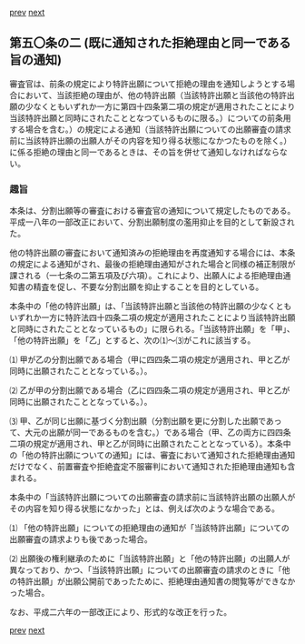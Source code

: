 [prev](/specific/markdowns/特許法/073_Mp-Ch_3-At_50.md)
[next](/specific/markdowns/特許法/075_Mp-Ch_3-At_51.md)
## 第五〇条の二 (既に通知された拒絶理由と同一である旨の通知)
審査官は、前条の規定により特許出願について拒絶の理由を通知しようとする場合において、当該拒絶の理由が、他の特許出願（当該特許出願と当該他の特許出願の少なくともいずれか一方に第四十四条第二項の規定が適用されたことにより当該特許出願と同時にされたこととなつているものに限る。）についての前条用する場合を含む。）の規定による通知（当該特許出願についての出願審査の請求前に当該特許出願の出願人がその内容を知り得る状態になかつたものを除く。）に係る拒絶の理由と同一であるときは、その旨を併せて通知しなければならない。


### 趣旨
本条は、分割出願等の審査における審査官の通知について規定したものである。平成一八年の一部改正において、分割出願制度の濫用抑止を目的として新設された。

他の特許出願の審査において通知済みの拒絶理由を再度通知する場合には、本条の規定による通知がされ、最後の拒絶理由通知がされた場合と同様の補正制限が課される（一七条の二第五項及び六項）。これにより、出願人による拒絶理由通知書の精査を促し、不要な分割出願を抑止することを目的としている。

本条中の「他の特許出願」は、「当該特許出願と当該他の特許出願の少なくともいずれか一方に特許法四十四条二項の規定が適用されたことにより当該特許出願と同時にされたこととなっているもの」に限られる。「当該特許出願」を「甲」、「他の特許出願」を「乙」とすると、次の⑴〜⑶がこれに該当する。

⑴ 甲が乙の分割出願である場合（甲に四四条二項の規定が適用され、甲と乙が同時に出願されたこととなっている。）。

⑵ 乙が甲の分割出願である場合（乙に四四条二項の規定が適用され、甲と乙が同時に出願されたこととなっている。）。

⑶ 甲、乙が同じ出願に基づく分割出願（分割出願を更に分割した出願であって、大元の出願が同一であるものを含む。）である場合（甲、乙の両方に四四条二項の規定が適用され、甲と乙が同時に出願されたこととなっている）。本条中の「他の特許出願についての通知」には、審査において通知された拒絶理由通知だけでなく、前置審査や拒絶査定不服審判において通知された拒絶理由通知も含まれる。

本条中の「当該特許出願についての出願審査の請求前に当該特許出願の出願人がその内容を知り得る状態になかった」とは、例えば次のような場合である。

⑴ 「他の特許出願」についての拒絶理由の通知が「当該特許出願」についての出願審査の請求よりも後であった場合。

⑵ 出願後の権利継承のために「当該特許出願」と「他の特許出願」の出願人が異なっており、かつ、「当該特許出願」についての出願審査の請求のときに「他の特許出願」が出願公開前であったために、拒絶理由通知書の閲覧等ができなかった場合。

なお、平成二六年の一部改正により、形式的な改正を行った。


[prev](/specific/markdowns/特許法/073_Mp-Ch_3-At_50.md)
[next](/specific/markdowns/特許法/075_Mp-Ch_3-At_51.md)